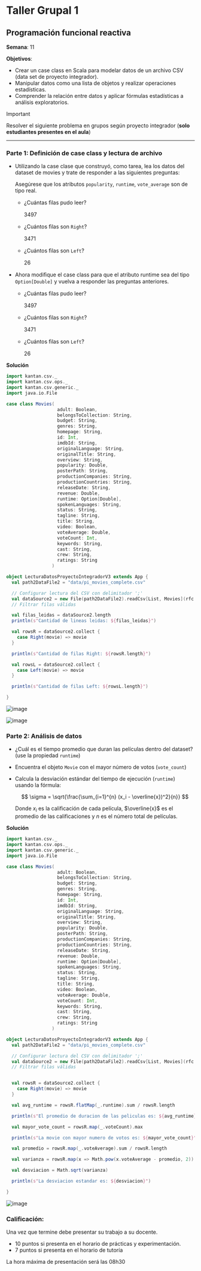 # Taller Grupal  1
## Programación funcional reactiva

**Semana**: 11

**Objetivos**:

- Crear un case class en Scala para modelar datos de un archivo CSV (data set de proyecto integrador).
- Manipular datos como una lista de objetos y realizar operaciones estadísticas.
- Comprender la relación entre datos y aplicar fórmulas estadísticas a análisis exploratorios.

> [!IMPORTANT]
> Resolver el siguiente problema en grupos según proyecto integrador (**solo estudiantes presentes en el aula**)

***



### Parte 1: Definición de case class y lectura de archivo

- Utilizando la case clase que construyó, como tarea, lea los datos del dataset de movies y trate de responder a las siguientes preguntas:

  Asegúrese que los atributos `popularity`, `runtime`, `vote_average` son de tipo real.

  - ¿Cuántas ﬁlas pudo leer?

    3497
  - ¿Cuántos ﬁlas son `Right`?

    3471
  - ¿Cuántos ﬁlas son `Left`?
 
    26

- Ahora modiﬁque el case class para que el atributo runtime sea del tipo
`Option[Double]` y vuelva a responder las preguntas anteriores.
  - ¿Cuántas ﬁlas pudo leer?

    3497
  - ¿Cuántos ﬁlas son `Right`?

    3471
  - ¿Cuántos ﬁlas son `Left`?

    26

**Solución**

```Scala
import kantan.csv._
import kantan.csv.ops._
import kantan.csv.generic._
import java.io.File

case class Movies(
                   adult: Boolean,
                   belongsToCollection: String,
                   budget: String,
                   genres: String,
                   homepage: String,
                   id: Int,
                   imdbId: String,
                   originalLanguage: String,
                   originalTitle: String,
                   overview: String,
                   popularity: Double,
                   posterPath: String,
                   productionCompanies: String,
                   productionCountries: String,
                   releaseDate: String,
                   revenue: Double,
                   runtime: Option[Double],
                   spokenLanguages: String,
                   status: String,
                   tagline: String,
                   title: String,
                   video: Boolean,
                   voteAverage: Double,
                   voteCount: Int,
                   keywords: String,
                   cast: String,
                   crew: String,
                   ratings: String
                 )

object LecturaDatosProyectoIntegradorV3 extends App {
  val path2DataFile2 = "data/pi_movies_complete.csv"

  // Configurar lectura del CSV con delimitador ';'
  val dataSource2 = new File(path2DataFile2).readCsv[List, Movies](rfc.withHeader.withCellSeparator(';'))
  // Filtrar filas válidas

  val filas_leidas = dataSource2.length
  println(s"Cantidad de lineas leidas: ${filas_leidas}")

  val rowsR = dataSource2.collect {
    case Right(movie) => movie
  }

  println(s"Cantidad de filas Right: ${rowsR.length}")

  val rowsL = dataSource2.collect {
    case Left(movie) => movie
  }

  println(s"Cantidad de filas Left: ${rowsL.length}")

}

```

![image](https://github.com/user-attachments/assets/ab0467c8-d859-4bc4-ad6d-300c86bfd433)

![image](https://github.com/user-attachments/assets/4a5e382c-c86b-4c70-8c44-440d37e914ee)


### Parte 2: Análisis de datos

- ¿Cuál es el tiempo promedio que duran las películas dentro del dataset? (use la propiedad `runtime`)
- Encuentra el objeto `Movie` con el mayor número de votos (`vote_count`)
- Calcula la desviación estándar del tiempo de ejecución (`runtime`) usando la fórmula:

  $$
  \sigma = \sqrt{\frac{\sum_{i=1}^{n} (x_i - \overline{x})^2}{n}}
  $$

  Donde $x_i$ es la calificación de cada película, $\overline{x}$ es el promedio de las calificaciones y $n$ es el número total de películas.

**Solución**

```Scala
import kantan.csv._
import kantan.csv.ops._
import kantan.csv.generic._
import java.io.File

case class Movies(
                   adult: Boolean,
                   belongsToCollection: String,
                   budget: String,
                   genres: String,
                   homepage: String,
                   id: Int,
                   imdbId: String,
                   originalLanguage: String,
                   originalTitle: String,
                   overview: String,
                   popularity: Double,
                   posterPath: String,
                   productionCompanies: String,
                   productionCountries: String,
                   releaseDate: String,
                   revenue: Double,
                   runtime: Option[Double],
                   spokenLanguages: String,
                   status: String,
                   tagline: String,
                   title: String,
                   video: Boolean,
                   voteAverage: Double,
                   voteCount: Int,
                   keywords: String,
                   cast: String,
                   crew: String,
                   ratings: String
                 )

object LecturaDatosProyectoIntegradorV3 extends App {
  val path2DataFile2 = "data/pi_movies_complete.csv"

  // Configurar lectura del CSV con delimitador ';'
  val dataSource2 = new File(path2DataFile2).readCsv[List, Movies](rfc.withHeader.withCellSeparator(';'))
  // Filtrar filas válidas


  val rowsR = dataSource2.collect {
    case Right(movie) => movie
  }

  val avg_runtime = rowsR.flatMap(_.runtime).sum / rowsR.length

  println(s"El promedio de duracion de las peliculas es: ${avg_runtime}")

  val mayor_vote_count = rowsR.map(_.voteCount).max

  println(s"La movie con mayor numero de votos es: ${mayor_vote_count}")

  val promedio = rowsR.map(_.voteAverage).sum / rowsR.length

  val varianza = rowsR.map(x => Math.pow(x.voteAverage - promedio, 2)).sum / rowsR.length

  val desviacion = Math.sqrt(varianza)

  println(s"La desviacion estandar es: ${desviacion}")

}

```

![image](https://github.com/user-attachments/assets/a6387a8d-4548-495f-a0ef-0db8b8f4940d)


### Calificación:

Una vez que termine debe presentar su trabajo a su docente.

- 10 puntos si presenta en el horario de prácticas y experimentación.
- 7 puntos si presenta en el horario de tutoría

La hora máxima de presentación será las 08h30
